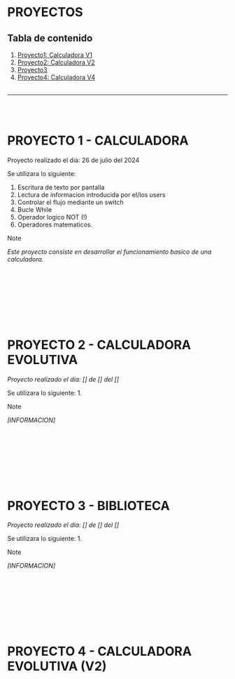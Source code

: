 # PROYECTOS
## Tabla de contenido
1. [Proyecto1: Calculadora V1](#proyecto-1---calculadora)
2. [Proyecto2: Calculadora V2](#proyecto-2---calculadora-evolutiva)
3. [Proyecto3](#)
4. [Proyecto4: Calculadora V4](#proyecto-4---calculadora-evolutiva-v2)
<br></br>
---
<br></br>


# PROYECTO 1 - CALCULADORA

Proyecto realizado el dia: 26 de julio del 2024

Se utilizara lo siguiente:
1. Escritura de texto por pantalla
2. Lectura de informacion introducida por el/los users
3. Controlar el flujo mediante un switch
4. Bucle While
5. Operador logico NOT (!)
6. Operadores matematicos.

> [!NOTE]
>
> _Este proyecto consiste en desarrollar el funcionamiento basico de una calculadora._

<br></br>
---
<br></br>

# PROYECTO 2 - CALCULADORA EVOLUTIVA

_Proyecto realizado el dia: [] de [] del []_

Se utilizara lo siguiente:
1. 

> [!NOTE]
>
> _[INFORMACION]_

<br></br>
---
<br></br>

# PROYECTO 3 - BIBLIOTECA

_Proyecto realizado el dia: [] de [] del []_

Se utilizara lo siguiente:
1. 

> [!NOTE]
>
> _[INFORMACION]_

<br></br>
---
<br></br>

# PROYECTO 4 - CALCULADORA EVOLUTIVA (V2)


<br></br>
---
<br></br>
